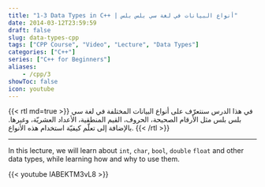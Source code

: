 ```yaml
---
title: "1-3 Data Types in C++ | أنواع البيانات في لغة سي بلس بلس"
date: 2014-03-12T23:59:59
draft: false
slug: data-types-cpp
tags: ["CPP Course", "Video", "Lecture", "Data Types"]
categories: ["C++"]
series: ["C++ for Beginners"]
aliases:
    - /cpp/3
showToc: false
icon: youtube
---
```


{{< rtl md=true >}}
في هذا الدرس سنتعرّف على أنواع البيانات المختلفة في لغة سي بلس بلس مثل الأرقام الصحيحة، الحروف، القيم المنطقية،
الأعداد العشريّة، وغيرها. بالإضافة إلى تعلّم كيفيّة استخدام هذه الأنواع.
{{< /rtl >}}

---

In this lecture, we will learn about `int`, `char`, `bool`, `double` `float` and other data types, while learning 
how and why to use them.


{{< youtube IABEKTM3vL8 >}}